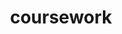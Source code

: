---
layout: page
title: coursework
permalink: /coursework/
description: cool courses I've taken ~
nav: true
nav_order: 5
horizontal: false
---